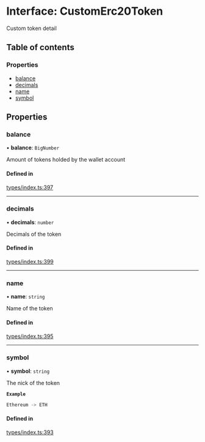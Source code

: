 # Interface: CustomErc20Token

Custom token detail

## Table of contents

### Properties

- [balance](CustomErc20Token.md#balance)
- [decimals](CustomErc20Token.md#decimals)
- [name](CustomErc20Token.md#name)
- [symbol](CustomErc20Token.md#symbol)

## Properties

### balance

• **balance**: `BigNumber`

Amount of tokens holded by the wallet account

#### Defined in

[types/index.ts:397](https://github.com/nevermined-io/react-components/blob/109ddcb/catalog/src/types/index.ts#L397)

___

### decimals

• **decimals**: `number`

Decimals of the token

#### Defined in

[types/index.ts:399](https://github.com/nevermined-io/react-components/blob/109ddcb/catalog/src/types/index.ts#L399)

___

### name

• **name**: `string`

Name of the token

#### Defined in

[types/index.ts:395](https://github.com/nevermined-io/react-components/blob/109ddcb/catalog/src/types/index.ts#L395)

___

### symbol

• **symbol**: `string`

The nick of the token

**`Example`**

```ts
Ethereum -> ETH
```

#### Defined in

[types/index.ts:393](https://github.com/nevermined-io/react-components/blob/109ddcb/catalog/src/types/index.ts#L393)
